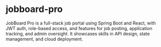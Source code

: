 # jobboard-pro
JobBoard Pro is a full-stack job portal using Spring Boot and React, with JWT auth, role-based access, and features for job posting, application tracking, and admin oversight. It showcases skills in API design, state management, and cloud deployment.
